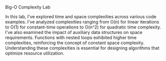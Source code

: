 Big-O Complexity Lab

In this lab, I've explored time and space complexities across various code examples. I've analyzed complexities ranging from O(n) for linear iterations to O(1) for constant-time operations to O(n^2) for quadratic time complexity. I've also examined the impact of auxiliary data structures on space requirements. Functions with nested loops exhibited higher time complexities, reinforcing the concept of constant space complexity. Understanding these complexities is essential for designing algorithms that optimize resource utilization.
